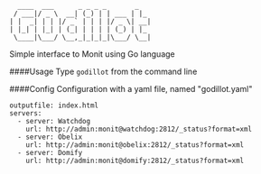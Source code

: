       ____  ___      _ _ _ _       _   
     / ___|/ _ \  __| (_) | | ___ | |_ 
    | |  _| | | |/ _` | | | |/ _ \| __|
    | |_| | |_| | (_| | | | | (_) | |_ 
     \____|\___/ \__,_|_|_|_|\___/ \__|
                                   

Simple interface to Monit using Go language

####Usage
Type `godillot` from the command line

####Config
Configuration with a yaml file, named "godillot.yaml"

    outputfile: index.html
    servers:
      - server: Watchdog
        url: http://admin:monit@watchdog:2812/_status?format=xml
      - server: Obelix  
        url: http://admin:monit@obelix:2812/_status?format=xml
      - server: Domify  
        url: http://admin:monit@domify:2812/_status?format=xml